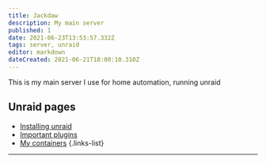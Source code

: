 ```yaml
---
title: Jackdaw
description: My main server
published: 1
date: 2021-06-23T13:53:57.332Z
tags: server, unraid
editor: markdown
dateCreated: 2021-06-21T18:00:10.310Z
---
```


This is my main server I use for home automation, running unraid

## Unraid pages

- [Installing unraid](/unraid/install)
- [Important plugins](/unraid/plugins)
- [My containers](/unraid/docker)
{.links-list}

---
